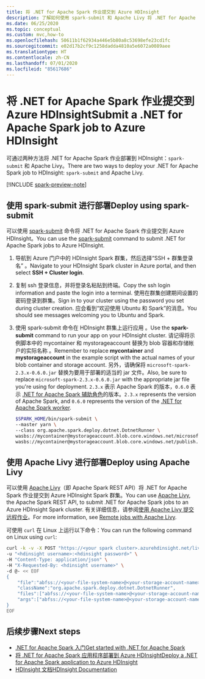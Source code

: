 ```yaml
---
title: 将 .NET for Apache Spark 作业提交到 Azure HDInsight
description: 了解如何使用 spark-submit 和 Apache Livy 将 .NET for Apache Spark 作业提交到 Azure HDInsight。
ms.date: 06/25/2020
ms.topic: conceptual
ms.custom: mvc,how-to
ms.openlocfilehash: 50611b1f62934a446e5b80a8c53698efe23cd1fc
ms.sourcegitcommit: e02d17b2cf9c1258dadda4810a5e6072a0089aee
ms.translationtype: HT
ms.contentlocale: zh-CN
ms.lasthandoff: 07/01/2020
ms.locfileid: "85617686"
---
```

# <a name="submit-a-net-for-apache-spark-job-to-azure-hdinsight"></a><span data-ttu-id="36c71-103">将 .NET for Apache Spark 作业提交到 Azure HDInsight</span><span class="sxs-lookup"><span data-stu-id="36c71-103">Submit a .NET for Apache Spark job to Azure HDInsight</span></span>

<span data-ttu-id="36c71-104">可通过两种方法将 .NET for Apache Spark 作业部署到 HDInsight：`spark-submit` 和 Apache Livy。</span><span class="sxs-lookup"><span data-stu-id="36c71-104">There are two ways to deploy your .NET for Apache Spark job to HDInsight: `spark-submit` and Apache Livy.</span></span>

[!INCLUDE [spark-preview-note](../../../includes/spark-preview-note.md)]

## <a name="deploy-using-spark-submit"></a><span data-ttu-id="36c71-105">使用 spark-submit 进行部署</span><span class="sxs-lookup"><span data-stu-id="36c71-105">Deploy using spark-submit</span></span>

<span data-ttu-id="36c71-106">可以使用 [spark-submit](https://spark.apache.org/docs/latest/submitting-applications.html) 命令将 .NET for Apache Spark 作业提交到 Azure HDInsight。</span><span class="sxs-lookup"><span data-stu-id="36c71-106">You can use the [spark-submit](https://spark.apache.org/docs/latest/submitting-applications.html) command to submit .NET for Apache Spark jobs to Azure HDInsight.</span></span>

1. <span data-ttu-id="36c71-107">导航到 Azure 门户中的 HDInsight Spark 群集，然后选择“SSH + 群集登录名”  。</span><span class="sxs-lookup"><span data-stu-id="36c71-107">Navigate to your HDInsight Spark cluster in Azure portal, and then select **SSH + Cluster login**.</span></span>

2. <span data-ttu-id="36c71-108">复制 ssh 登录信息，并将登录名粘贴到终端。</span><span class="sxs-lookup"><span data-stu-id="36c71-108">Copy the ssh login information and paste the login into a terminal.</span></span> <span data-ttu-id="36c71-109">使用在群集创建期间设置的密码登录到群集。</span><span class="sxs-lookup"><span data-stu-id="36c71-109">Sign in to your cluster using the password you set during cluster creation.</span></span> <span data-ttu-id="36c71-110">应会看到“欢迎使用 Ubuntu 和 Spark”的消息。</span><span class="sxs-lookup"><span data-stu-id="36c71-110">You should see messages welcoming you to Ubuntu and Spark.</span></span>

3. <span data-ttu-id="36c71-111">使用 spark-submit 命令在 HDInsight 群集上运行应用  。</span><span class="sxs-lookup"><span data-stu-id="36c71-111">Use the **spark-submit** command to run your app on your HDInsight cluster.</span></span> <span data-ttu-id="36c71-112">请记得将示例脚本中的 mycontainer 和 mystorageaccount 替换为 blob 容器和存储帐户的实际名称   。</span><span class="sxs-lookup"><span data-stu-id="36c71-112">Remember to replace **mycontainer** and **mystorageaccount** in the example script with the actual names of your blob container and storage account.</span></span> <span data-ttu-id="36c71-113">另外，请确保将 `microsoft-spark-2.3.x-0.6.0.jar` 替换为要用于部署的适当的 jar 文件。</span><span class="sxs-lookup"><span data-stu-id="36c71-113">Also, be sure to replace `microsoft-spark-2.3.x-0.6.0.jar` with the appropriate jar file you're using for deployment.</span></span> <span data-ttu-id="36c71-114">`2.3.x` 表示 Apache Spark 的版本，`0.6.0` 表示 [.NET for Apache Spark 辅助角色](https://github.com/dotnet/spark/releases)的版本。</span><span class="sxs-lookup"><span data-stu-id="36c71-114">`2.3.x` represents the version of Apache Spark, and `0.6.0` represents the version of the [.NET for Apache Spark worker](https://github.com/dotnet/spark/releases).</span></span>

   ```bash
   $SPARK_HOME/bin/spark-submit \
   --master yarn \
   --class org.apache.spark.deploy.dotnet.DotnetRunner \
   wasbs://mycontainer@mystorageaccount.blob.core.windows.net/microsoft-spark-2.3.x-0.6.0.jar \
   wasbs://mycontainer@mystorageaccount.blob.core.windows.net/publish.zip mySparkApp
   ```

## <a name="deploy-using-apache-livy"></a><span data-ttu-id="36c71-115">使用 Apache Livy 进行部署</span><span class="sxs-lookup"><span data-stu-id="36c71-115">Deploy using Apache Livy</span></span>

<span data-ttu-id="36c71-116">可以使用 [Apache Livy](https://livy.incubator.apache.org/)（即 Apache Spark REST API）将 .NET for Apache Spark 作业提交到 Azure HDInsight Spark 群集。</span><span class="sxs-lookup"><span data-stu-id="36c71-116">You can use [Apache Livy](https://livy.incubator.apache.org/), the Apache Spark REST API, to submit .NET for Apache Spark jobs to an Azure HDInsight Spark cluster.</span></span> <span data-ttu-id="36c71-117">有关详细信息，请参阅[使用 Apache Livy 提交远程作业](https://docs.microsoft.com/azure/hdinsight/spark/apache-spark-livy-rest-interface)。</span><span class="sxs-lookup"><span data-stu-id="36c71-117">For more information, see [Remote jobs with Apache Livy](https://docs.microsoft.com/azure/hdinsight/spark/apache-spark-livy-rest-interface).</span></span>

<span data-ttu-id="36c71-118">可使用 `curl` 在 Linux 上运行以下命令：</span><span class="sxs-lookup"><span data-stu-id="36c71-118">You can run the following command on Linux using `curl`:</span></span>

```bash
curl -k -v -X POST "https://<your spark cluster>.azurehdinsight.net/livy/batches" \
-u "<hdinsight username>:<hdinsight password>" \
-H "Content-Type: application/json" \
-H "X-Requested-By: <hdinsight username>" \
-d @- << EOF
{
    "file":"abfss://<your-file-system-name>@<your-storage-account-name>.dfs.core.windows.net/<some dir>/microsoft-spark-<spark_majorversion.spark_minorversion.x>-<spark_dotnet_version>.jar",
    "className":"org.apache.spark.deploy.dotnet.DotnetRunner",
    "files":["abfss://<your-file-system-name>@<your-storage-account-name>.dfs.core.windows.net/<some dir>/<udf assembly>", "abfss://<your-file-system-name>@<your-storage-account-name>.dfs.core.windows.net/<some dir>/<file>"],
    "args":["abfss://<your-file-system-name>@<your-storage-account-name>.dfs.core.windows.net/<some dir>/<your app>.zip","<your app>","<app arg 1>","<app arg 2>,"...","<app arg n>"]
}
EOF
```

## <a name="next-steps"></a><span data-ttu-id="36c71-119">后续步骤</span><span class="sxs-lookup"><span data-stu-id="36c71-119">Next steps</span></span>

* [<span data-ttu-id="36c71-120">.NET for Apache Spark 入门</span><span class="sxs-lookup"><span data-stu-id="36c71-120">Get started with .NET for Apache Spark</span></span>](../tutorials/get-started.md)
* [<span data-ttu-id="36c71-121">将 .NET for Apache Spark 应用程序部署到 Azure HDInsight</span><span class="sxs-lookup"><span data-stu-id="36c71-121">Deploy a .NET for Apache Spark application to Azure HDInsight</span></span>](../tutorials/hdinsight-deployment.md)
* [<span data-ttu-id="36c71-122">HDInsight 文档</span><span class="sxs-lookup"><span data-stu-id="36c71-122">HDInsight Documentation</span></span>](https://docs.microsoft.com/azure/hdinsight/)
